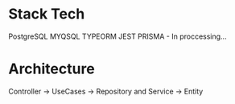 # Stack Tech
  PostgreSQL
  MYQSQL 
  TYPEORM 
  JEST 
  PRISMA - In proccessing...
# Architecture
Controller -> UseCases -> Repository and Service -> Entity
